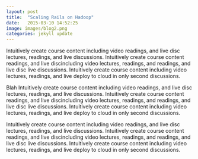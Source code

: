 ```yaml
---
layout: post
title:  "Scaling Rails on Hadoop"
date:   2015-03-10 14:52:25
image: images/blog2.png
categories: jekyll update
---
```

Intuitively create course content including video readings, and live disc lectures, readings, and live discussions. Intuitively create course content readings, and live discincluding video lectures, readings, and readings, and live disc live discussions. Intuitively create course content including video lectures, readings, and live deploy to cloud in only second discussions.
<!--more-->
Blah
Intuitively create course content including video readings, and live disc lectures, readings, and live discussions. Intuitively create course content readings, and live discincluding video lectures, readings, and readings, and live disc live discussions. Intuitively create course content including video lectures, readings, and live deploy to cloud in only second discussions.

Intuitively create course content including video readings, and live disc lectures, readings, and live discussions. Intuitively create course content readings, and live discincluding video lectures, readings, and readings, and live disc live discussions. Intuitively create course content including video lectures, readings, and live deploy to cloud in only second discussions.
